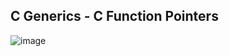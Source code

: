 ## C Generics - C Function Pointers
![image](https://github.com/steveLauwh/The-deliberate-practice-of-software-technology/blob/master/Programing%20Language/CS107/Lecture9.png)

